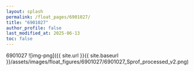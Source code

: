 ```yaml
---
layout: splash
permalink: /float_pages/6901027/
title: "6901027"
author_profile: false
last_modified_at: 2025-06-13
toc: false
---
```

 
6901027
![img-png]({{ site.url }}{{ site.baseurl }}/assets/images/float_figures/6901027/6901027_Sprof_processed_v2.png)